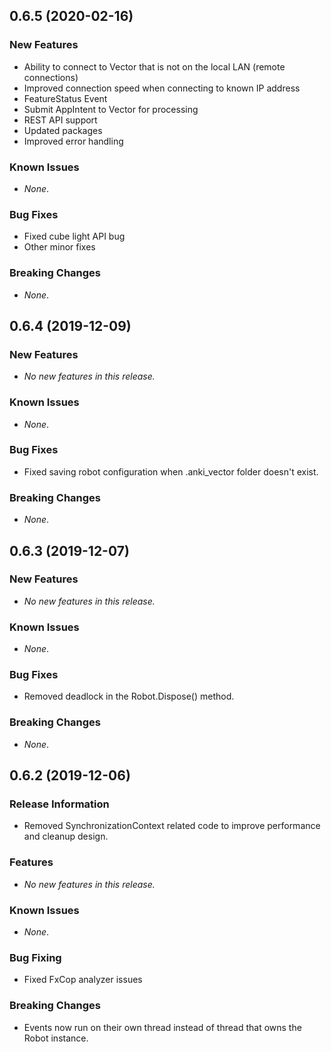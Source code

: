 ## 0.6.5 (2020-02-16)

### New Features

* Ability to connect to Vector that is not on the local LAN (remote connections)
* Improved connection speed when connecting to known IP address
* FeatureStatus Event
* Submit AppIntent to Vector for processing
* REST API support
* Updated packages
* Improved error handling

### Known Issues

* *None*.

### Bug Fixes

* Fixed cube light API bug
* Other minor fixes

### Breaking Changes

* *None*.

## 0.6.4 (2019-12-09)

### New Features

* *No new features in this release.*

### Known Issues

* *None*.

### Bug Fixes

* Fixed saving robot configuration when .anki_vector folder doesn't exist.

### Breaking Changes

* *None*.


## 0.6.3 (2019-12-07)

### New Features

* *No new features in this release.*

### Known Issues

* *None*.

### Bug Fixes

* Removed deadlock in the Robot.Dispose() method.  

### Breaking Changes

* *None*.


## 0.6.2 (2019-12-06)

### Release Information

* Removed SynchronizationContext related code to improve performance and cleanup design.  

### Features

* *No new features in this release.*

### Known Issues

* *None*.

### Bug Fixing

* Fixed FxCop analyzer issues

### Breaking Changes

* Events now run on their own thread instead of thread that owns the Robot instance.


